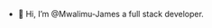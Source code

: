 - 👋 Hi, I’m @Mwalimu-James a full stack developer.


<!---
Mwalimu-James/Mwalimu-James is a ✨ special ✨ repository because its `README.md` (this file) appears on your GitHub profile.
You can click the Preview link to take a look at your changes.
--->
